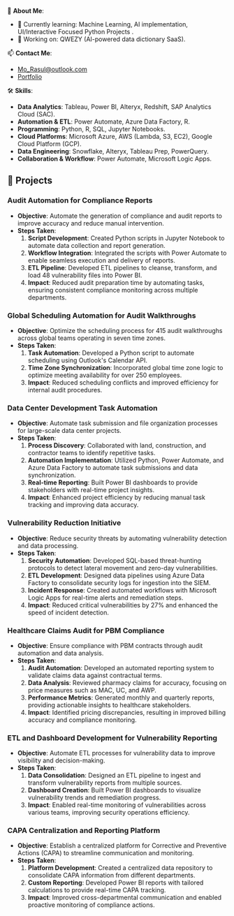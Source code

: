 
🌟 **About Me**:
- 🌱 Currently learning:  Machine Learning, AI implementation, UI/Interactive Focused Python Projects .
- 🔭 Working on: QWEZY (AI-powered data dictionary SaaS).

📫 **Contact Me**:
- Mo_Rasul@outlook.com
- [Portfolio](https://rasuldataviz.wixsite.com/rasuldataviz)

🛠️ **Skills**:
- **Data Analytics**: Tableau, Power BI, Alteryx, Redshift, SAP Analytics Cloud (SAC).
- **Automation & ETL**: Power Automate, Azure Data Factory, R.
- **Programming**: Python, R, SQL, Jupyter Notebooks.
- **Cloud Platforms**: Microsoft Azure, AWS (Lambda, S3, EC2), Google Cloud Platform (GCP).
- **Data Engineering**: Snowflake, Alteryx, Tableau Prep, PowerQuery.
- **Collaboration & Workflow**: Power Automate, Microsoft Logic Apps.

  
## 🚀 Projects ##

### **Audit Automation for Compliance Reports**
- **Objective**: Automate the generation of compliance and audit reports to improve accuracy and reduce manual intervention.
- **Steps Taken**:
  1. **Script Development**: Created Python scripts in Jupyter Notebook to automate data collection and report generation.
  2. **Workflow Integration**: Integrated the scripts with Power Automate to enable seamless execution and delivery of reports.
  3. **ETL Pipeline**: Developed ETL pipelines to cleanse, transform, and load 48 vulnerability files into Power BI.
  4. **Impact**: Reduced audit preparation time by automating tasks, ensuring consistent compliance monitoring across multiple departments.

### **Global Scheduling Automation for Audit Walkthroughs**
- **Objective**: Optimize the scheduling process for 415 audit walkthroughs across global teams operating in seven time zones.
- **Steps Taken**:
  1. **Task Automation**: Developed a Python script to automate scheduling using Outlook's Calendar API.
  2. **Time Zone Synchronization**: Incorporated global time zone logic to optimize meeting availability for over 250 employees.
  3. **Impact**: Reduced scheduling conflicts and improved efficiency for internal audit procedures.

### **Data Center Development Task Automation**
- **Objective**: Automate task submission and file organization processes for large-scale data center projects.
- **Steps Taken**:
  1. **Process Discovery**: Collaborated with land, construction, and contractor teams to identify repetitive tasks.
  2. **Automation Implementation**: Utilized Python, Power Automate, and Azure Data Factory to automate task submissions and data synchronization.
  3. **Real-time Reporting**: Built Power BI dashboards to provide stakeholders with real-time project insights.
  4. **Impact**: Enhanced project efficiency by reducing manual task tracking and improving data accuracy.

### **Vulnerability Reduction Initiative**
- **Objective**: Reduce security threats by automating vulnerability detection and data processing.
- **Steps Taken**:
  1. **Security Automation**: Developed SQL-based threat-hunting protocols to detect lateral movement and zero-day vulnerabilities.
  2. **ETL Development**: Designed data pipelines using Azure Data Factory to consolidate security logs for ingestion into the SIEM.
  3. **Incident Response**: Created automated workflows with Microsoft Logic Apps for real-time alerts and remediation steps.
  4. **Impact**: Reduced critical vulnerabilities by 27% and enhanced the speed of incident detection.

### **Healthcare Claims Audit for PBM Compliance**
- **Objective**: Ensure compliance with PBM contracts through audit automation and data analysis.
- **Steps Taken**:
  1. **Audit Automation**: Developed an automated reporting system to validate claims data against contractual terms.
  2. **Data Analysis**: Reviewed pharmacy claims for accuracy, focusing on price measures such as MAC, UC, and AWP.
  3. **Performance Metrics**: Generated monthly and quarterly reports, providing actionable insights to healthcare stakeholders.
  4. **Impact**: Identified pricing discrepancies, resulting in improved billing accuracy and compliance monitoring.

### **ETL and Dashboard Development for Vulnerability Reporting**
- **Objective**: Automate ETL processes for vulnerability data to improve visibility and decision-making.
- **Steps Taken**:
  1. **Data Consolidation**: Designed an ETL pipeline to ingest and transform vulnerability reports from multiple sources.
  2. **Dashboard Creation**: Built Power BI dashboards to visualize vulnerability trends and remediation progress.
  3. **Impact**: Enabled real-time monitoring of vulnerabilities across various teams, improving security operations efficiency.
  
### **CAPA Centralization and Reporting Platform**
- **Objective**: Establish a centralized platform for Corrective and Preventive Actions (CAPA) to streamline communication and monitoring.
- **Steps Taken**:
  1. **Platform Development**: Created a centralized data repository to consolidate CAPA information from different departments.
  2. **Custom Reporting**: Developed Power BI reports with tailored calculations to provide real-time CAPA tracking.
  3. **Impact**: Improved cross-departmental communication and enabled proactive monitoring of compliance actions.

          
